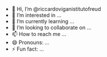 - 👋 Hi, I’m @riccardoviganistitutofreud
- 👀 I’m interested in ...
- 🌱 I’m currently learning ...
- 💞️ I’m looking to collaborate on ...
- 📫 How to reach me ...
- 😄 Pronouns: ...
- ⚡ Fun fact: ...

<!---
riccardoviganistitutofreud/riccardoviganistitutofreud is a ✨ special ✨ repository because its `README.md` (this file) appears on your GitHub profile.
You can click the Preview link to take a look at your changes.
--->
